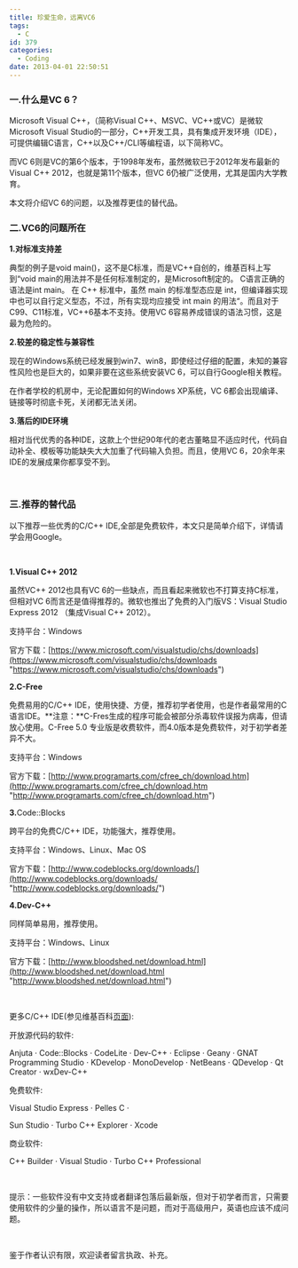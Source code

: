 ```yaml
---
title: 珍爱生命，远离VC6
tags:
  - C
id: 379
categories:
  - Coding
date: 2013-04-01 22:50:51
---
```


### 一.什么是VC 6？

Microsoft Visual C++，（简称Visual C++、MSVC、VC++或VC）是微软Microsoft Visual Studio的一部分，C++开发工具，具有集成开发环境（IDE），可提供编辑C语言，C++以及C++/CLI等编程语，以下简称VC。

而VC 6则是VC的第6个版本，于1998年发布，虽然微软已于2012年发布最新的Visual C++ 2012，也就是第11个版本，但VC 6仍被广泛使用，尤其是国内大学教育。

本文将介绍VC 6的问题，以及推荐更佳的替代品。

### 二.VC6的问题所在

**1.对标准支持差**

典型的例子是void main()，这不是C标准，而是VC++自创的，维基百科上写到“void main的用法并不是任何标准制定的，是Microsoft制定的。 C语言正确的语法是int main。 在 C++ 标准中，虽然 main 的标准型态应是 int，但编译器实现中也可以自行定义型态，不过，所有实现均应接受 int main 的用法“。而且对于C99、C11标准，VC++6基本不支持。使用VC 6容易养成错误的语法习惯，这是最为危险的。

**2.较差的稳定性与兼容性**

现在的Windows系统已经发展到win7、win8，即使经过仔细的配置，未知的兼容性风险也是巨大的，如果非要在这些系统安装VC 6，可以自行Google相关教程。

在作者学校的机房中，无论配置如何的Windows XP系统，VC 6都会出现编译、链接等时彻底卡死，关闭都无法关闭。

**3.落后的IDE环境**

相对当代优秀的各种IDE，这款上个世纪90年代的老古董略显不适应时代，代码自动补全、模板等功能缺失大大加重了代码输入负担。而且，使用VC 6，20余年来IDE的发展成果你都享受不到。

&nbsp;

### 三.推荐的替代品

以下推荐一些优秀的C/C++ IDE,全部是免费软件，本文只是简单介绍下，详情请学会用Google。

&nbsp;

**1.Visual C++ 2012**

虽然VC++ 2012也具有VC 6的一些缺点，而且看起来微软也不打算支持C标准，但相对VC 6而言还是值得推荐的。微软也推出了免费的入门版VS：Visual Studio Express 2012 （集成Visual C++ 2012）。

支持平台：Windows

官方下载：[https://www.microsoft.com/visualstudio/chs/downloads](https://www.microsoft.com/visualstudio/chs/downloads "https://www.microsoft.com/visualstudio/chs/downloads")

**2.C-Free**

免费易用的C/C++ IDE，使用快捷、方便，推荐初学者使用，也是作者最常用的C语言IDE。**注意：**C-Fres生成的程序可能会被部分杀毒软件误报为病毒，但请放心使用。C-Free 5.0 专业版是收费软件，而4.0版本是免费软件，对于初学者差异不大。

支持平台：Windows

官方下载：[http://www.programarts.com/cfree_ch/download.htm](http://www.programarts.com/cfree_ch/download.htm "http://www.programarts.com/cfree_ch/download.htm")

**3.<font style="font-weight: normal">Code::Blocks</font>**

跨平台的免费C/C++ IDE，功能强大，推荐使用。

支持平台：Windows、Linux、Mac OS

官方下载：[http://www.codeblocks.org/downloads/](http://www.codeblocks.org/downloads/ "http://www.codeblocks.org/downloads/")

**4.Dev-C++**

同样简单易用，推荐使用。

支持平台：Windows、Linux

官方下载：[http://www.bloodshed.net/download.html](http://www.bloodshed.net/download.html "http://www.bloodshed.net/download.html")

&nbsp;

更多C/C++ IDE(参见维基百科[页面](https://zh.wikipedia.org/zh-cn/%E9%9B%86%E6%88%90%E5%BC%80%E5%8F%91%E7%8E%AF%E5%A2%83)):

开放源代码的软件: <p>Anjuta · Code::Blocks · CodeLite · Dev-C++ · Eclipse · Geany · GNAT Programming Studio · KDevelop · MonoDevelop · NetBeans · QDevelop · Qt Creator · wxDev-C++ <p>免费软件: <p>Visual Studio Express · Pelles C · <p>Sun Studio · Turbo C++ Explorer · Xcode <p>商业软件: <p>C++ Builder · Visual Studio · Turbo C++ Professional <p>&nbsp; <p>提示：一些软件没有中文支持或者翻译包落后最新版，但对于初学者而言，只需要使用软件的少量的操作，所以语言不是问题，而对于高级用户，英语也应该不成问题。

&nbsp;

鉴于作者认识有限，欢迎读者留言执政、补充。